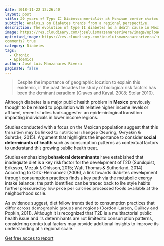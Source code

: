 ```yaml
---
date: 2018-11-22 12:26:40
layout: post
title: 20 years of Type II Diabetes mortality at Mexican border states.
subtitle: Analysis on Diabetes trends from a regional perspective.
description: The evolution of type II diabetes as a death cause in Mexico increased by 97.6% during the period between 1998-2017, while the over all death causes experienced a 44.3% increase in same period. The exponential growth rate implicit by this trend reflects a public health concern of epidemic proportions. 
image: https://res.cloudinary.com/joseluismanzanaresrivera/image/upload/v1584336975/dose-juice-ocnsb17U6FE-unsplash_rehzh1.jpg
optimized_image: https://res.cloudinary.com/joseluismanzanaresrivera/image/upload/v1584336975/dose-juice-ocnsb17U6FE-unsplash_rehzh1.jpg
comments? true
category: Diabetes
tags:
  - Chronic
  - Epidemics
author: José Luis Manzanares Rivera
paginate: false
---
```




> Despite the importance of geographic location to explain this epidemic, in the past decades the study of biological risk factors has been the dominant paradigm (Graves and Kayal, 2008; Stolar 2010).

Although diabetes is a major public health problem in **Mexico** previously thought to be related to population with relative higher income levels or affluent, recent studies had suggested an epidemiological transition impacting individuals in lower income regions. 

Studies conducted with a focus on the Mexican population suggest that this transition may be linked to nutritional changes (Seuring, Goryakin & Suhrcke, 2015). Argument that highlights the importance to consider **social determinants of health** such as consumption patterns as contextual factors to understand this growing public health treat. 

Studies emphasizing **behavioral determinants** have established that inadequate diet is a key risk factor for the development of T2D (Sundquist, Eriksson, Mezuk & Ohlsson, 2015; Wali, Thomas & Sutherland, 2014). According to Ortiz-Hernández (2006), a link towards diabetes development through consumption practices finds a key path via the metabolic energy intake balance; the path identified can be traced back to life style habits further pressured by low price per calories processed foods available at the neighborhood scale. 

As evidence suggest, diet follow trends tied to consumption practices that differ across demographic groups and regions (Gordon-Larsen, Guilkey and Popkin, 2011). Although it is recognized that T2D is a multifactorial public health issue and its determinants are not limited to consumption patterns, considering contextual factors may provide additional insights to improve its understanding at a regional scale.

[Get free acces to report](https://diabetes-en-las-fronteras.netlify.com/)


